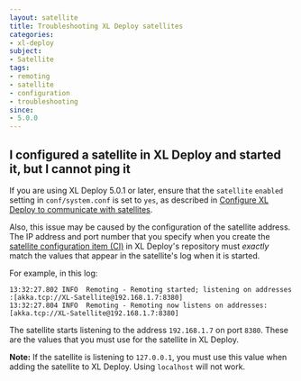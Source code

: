 ```yaml
---
layout: satellite
title: Troubleshooting XL Deploy satellites
categories:
- xl-deploy
subject:
- Satellite
tags:
- remoting
- satellite
- configuration
- troubleshooting
since:
- 5.0.0
---
```


## I configured a satellite in XL Deploy and started it, but I cannot ping it

If you are using XL Deploy 5.0.1 or later, ensure that the `satellite` `enabled` setting in `conf/system.conf` is set to `yes`, as described in [Configure XL Deploy to communicate with satellites](/xl-deploy/how-to/configure-xl-deploy-to-communicate-with-satellites.html).

Also, this issue may be caused by the configuration of the satellite address. The IP address and port number that you specify when you create the [satellite configuration item (CI)](/xl-deploy/how-to/add-a-satellite-server-to-xl-deploy.html) in XL Deploy's repository must *exactly* match the values that appear in the satellite's log when it is started.

For example, in this log:

	13:32:27.802 INFO  Remoting - Remoting started; listening on addresses :[akka.tcp://XL-Satellite@192.168.1.7:8380]
	13:32:27.804 INFO  Remoting - Remoting now listens on addresses: [akka.tcp://XL-Satellite@192.168.1.7:8380]

The satellite starts listening to the address `192.168.1.7` on port `8380`. These are the values that you must use for the satellite in XL Deploy.

**Note:** If the satellite is listening to `127.0.0.1`, you must use this value when adding the satellite to XL Deploy. Using `localhost` will not work.
